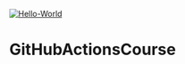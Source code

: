 [![Hello-World](https://github.com/jarvars/GitHubActionsCourse/actions/workflows/hola-mundo.yml/badge.svg)](https://github.com/jarvars/GitHubActionsCourse/actions/workflows/hola-mundo.yml)

# GitHubActionsCourse
